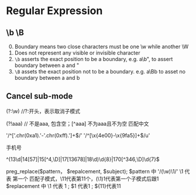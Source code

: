 # Regular Expression

## \b \B

0. Boundary means two close characters must be one \w while another \W
1. Does not represent any visible or invisible character
2. `\b` asserts the exact position to be a boundary, e.g. a\b", to assert boundary between a and "
3. `\B` assets the exact position not to be a boundary. e.g. a\Bb to asset no boundary between a and b

## Cancel sub-mode
(?:\w)        //?:开头，表示取消子模式

(?!aaa)       // 不是aaa, 包含空；[^aaa] 不为aaa且不为空
匹配中文

'/^['.chr(0xa1).'-'.chr(0xff).']+$/'
'/^[\x{4e00}-\x{9fa5}]+$/u'

手机号

^(13\d|14[57]|15[^4,\D]|17[13678]|18\d)\d{8}|170[^346,\D]\d{7}$


preg_replace($pattern， $repalcement, $subject);
$pattern 中 '/(\w)\\1/'      \\1 代表 第一个 匹配子模式，\\11代表第11个，(\\1)1代表第一个子模式后跟1
$replacement 中           \\1 代表 1 ; $1 代表1 ; ${11}代表11

